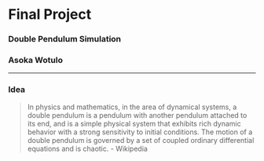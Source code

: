 # Final Project
### Double Pendulum Simulation
### Asoka Wotulo
-----

### Idea
>In physics and mathematics, in the area of dynamical systems, a double pendulum is a pendulum with another pendulum attached to its end, and is a simple physical system that exhibits rich dynamic behavior with a strong sensitivity to initial conditions. The motion of a double pendulum is governed by a set of coupled ordinary differential equations and is chaotic. - Wikipedia
<!-- 
### Implementation
Something_Else

### Result
Another_Something -->
